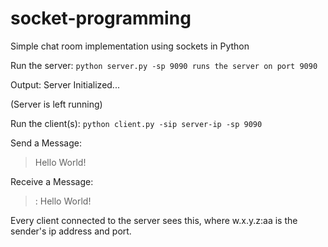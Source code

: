 # socket-programming
Simple chat room implementation using sockets in Python

Run the server:
`python server.py -sp 9090 runs the server on port 9090`

Output:
Server Initialized... 

(Server is left running)

Run the client(s):
`python client.py -sip server-ip -sp 9090`

Send a Message:
> Hello World! 

Receive a Message:
> <From w.x.y.z:aa>: Hello World! 

Every client connected to the server sees this, where w.x.y.z:aa is the sender's ip address and port.

